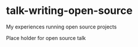 # talk-writing-open-source
My experiences running open source projects

Place holder for open source talk
